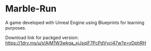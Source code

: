 # Marble-Run
A game developed with Unreal Engine using Blueprints for learning purposes.

Download link for packged version: https://1drv.ms/u/s!AjM1W3wkga_xjJsqiF7PcPdVycj47w?e=vDphRH
